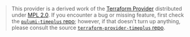 > This provider is a derived work of the [Terraform Provider](https://github.com/terraform-providers/terraform-provider-timeplus)
> distributed under [MPL 2.0](https://www.mozilla.org/en-US/MPL/2.0/). If you encounter a bug or missing feature,
> first check the [`pulumi-timeplus` repo](/issues); however, if that doesn't turn up anything,
> please consult the source [`terraform-provider-timeplus` repo](https://github.com/terraform-providers/terraform-provider-timeplus/issues).
